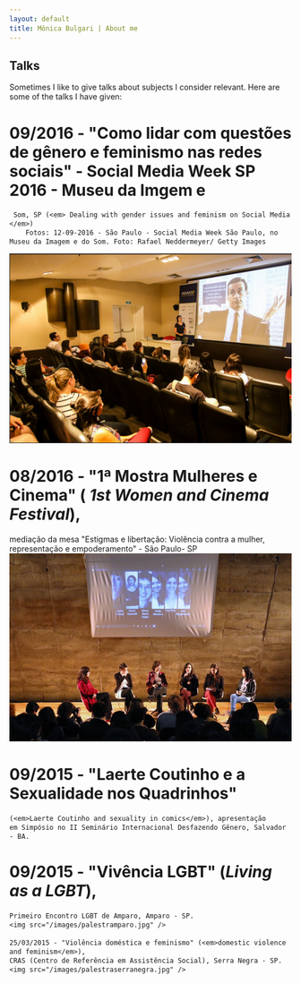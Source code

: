 ```yaml
---
layout: default
title: Mônica Bulgari | About me
---
```




## Talks
<p></p>
<p> Sometimes I like to give talks about subjects I consider relevant. Here are
  some of the talks I have given: </p>

# 09/2016 - "Como lidar com questões de gênero e feminismo nas redes sociais" - Social Media Week SP 2016 - Museu da Imgem e 
     Som, SP (<em> Dealing with gender issues and feminism on Social Media </em>)
        Fotos: 12-09-2016 - São Paulo - Social Media Week São Paulo, no Museu da Imagem e do Som. Foto: Rafael Neddermeyer/ Getty Images
  <img src="/images/smw05.jpg"/>
  <p></p>
  
# 08/2016 - "1ª Mostra Mulheres e Cinema" (<em> 1st Women and Cinema Festival</em>),
  mediação da mesa "Estigmas e libertação: Violência contra a mulher, representação e empoderamento" - São Paulo- SP
  <img src="/images/mostramulheres.jpg"/>
  <p></p>
  
# 09/2015 - "Laerte Coutinho e a Sexualidade nos Quadrinhos"
    (<em>Laerte Coutinho and sexuality in comics</em>), apresentação
    em Simpósio no II Seminário Internacional Desfazendo Gênero, Salvador - BA.

# 09/2015 - "Vivência LGBT" (<em>Living as a LGBT</em>),
    Primeiro Encontro LGBT de Amparo, Amparo - SP.
    <img src="/images/palestramparo.jpg" />
  
    25/03/2015 - "Violência doméstica e feminismo" (<em>domestic violence and feminism</em>),
    CRAS (Centro de Referência em Assistência Social), Serra Negra - SP.
    <img src="/images/palestraserranegra.jpg" />





